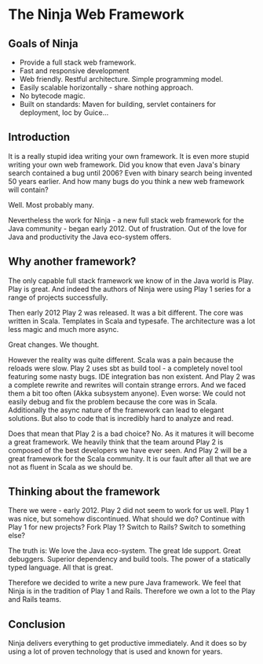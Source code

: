 The Ninja Web Framework
=======================

Goals of Ninja
--------------

 * Provide a full stack web framework.
 * Fast and responsive development
 * Web friendly. Restful architecture. Simple programming model.
 * Easily scalable horizontally - share nothing approach.
 * No bytecode magic.
 * Built on standards: Maven for building, servlet containers for deployment, Ioc by Guice...
 

Introduction
-----------

It is a really stupid idea writing your own framework. It is even more stupid writing your own web framework. Did you know
that even Java's binary search contained a bug until 2006? Even with binary search being invented 50 years earlier. And
how many bugs do you think a new web framework will contain?

Well. Most probably many.

Nevertheless the work for Ninja - a new full stack web framework for the Java community - began early 2012. Out of frustration.
Out of the love for Java and productivity the Java eco-system offers.


Why another framework?
----------------------

The only capable full stack framework we know of in the Java world is Play. Play is great. And indeed the authors
of Ninja were using Play 1 series for a range of projects successfully.

Then early 2012 Play 2 was released. It was a bit different. The core was written in Scala. Templates in Scala and
typesafe. The architecture was a lot less magic and much more async.

Great changes. We thought.

However the reality was quite different. Scala was a pain because the reloads were slow. Play 2 uses sbt as build tool - 
a completely novel tool featuring some nasty bugs. IDE integration bas non existent. And
Play 2 was a complete rewrite and rewrites will contain strange errors. And we faced them a bit too often 
(Akka subsystem anyone). Even worse: We could not easily debug and fix the problem because the core was in Scala.
Additionally the async nature of the framework can lead to elegant solutions. 
But also to code that is incredibly hard to analyze and read.

Does that mean that Play 2 is a bad choice? No. As it matures it will become a great framework. We
heavily think that the team around Play 2 is composed of the best developers we have ever seen. And
Play 2 will be a great framework for the Scala community. It is our fault after all that we are not
as fluent in Scala as we should be.


Thinking about the framework
----------------------------

There we were - early 2012. Play 2 did not seem to work for us well. Play 1 was nice, but somehow discontinued. What
should we do? Continue with Play 1 for new projects? Fork Play 1? Switch to Rails? Switch to something else?

The truth is: We love the Java eco-system. The great Ide support. Great debuggers. Superior dependency and build tools. The
power of a statically typed language. All that is great.

Therefore we decided to write a new pure Java framework. We feel that Ninja is in the tradition of Play 1 and Rails. Therefore
we own a lot to the Play and Rails teams.

Conclusion
----------

Ninja delivers everything to get productive immediately.
And it does so by using a lot of proven technology that is used and known for years.

